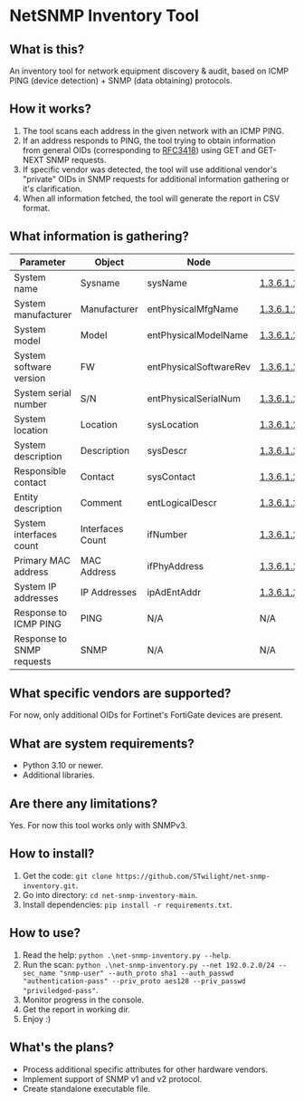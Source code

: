 # NetSNMP Inventory Tool
## What is this?
An inventory tool for network equipment discovery & audit, based on ICMP PING (device detection) + SNMP (data obtaining) protocols.

## How it works?
1. The tool scans each address in the given network with an ICMP PING.
2. If an address responds to PING, the tool trying to obtain information from general OIDs (corresponding to [RFC3418](https://www.rfc-editor.org/rfc/rfc3418.html)) using GET and GET-NEXT SNMP requests.
3. If specific vendor was detected, the tool will use additional vendor's "private" OIDs in SNMP requests for additional information gathering or it's clarification.
4. When all information fetched, the tool will generate the report in CSV format.

## What information is gathering?
| Parameter                 | Object           | Node                   | OID                                                                       |
| ----------------------- | --------------- | --------------------- | -------------------------                                               |
| System name               | Sysname          | sysName                | [1.3.6.1.2.1.1.5](https://oidref.com/1.3.6.1.2.1.1.5)                     |
| System manufacturer       | Manufacturer     | entPhysicalMfgName     | [1.3.6.1.2.1.47.1.1.1.1.12](https://oidref.com/1.3.6.1.2.1.47.1.1.1.1.12) |
| System model              | Model            | entPhysicalModelName   | [1.3.6.1.2.1.47.1.1.1.1.13](https://oidref.com/1.3.6.1.2.1.47.1.1.1.1.13) |
| System software version   | FW               | entPhysicalSoftwareRev | [1.3.6.1.2.1.47.1.1.1.1.10](https://oidref.com/1.3.6.1.2.1.47.1.1.1.1.10) |
| System serial number      | S/N              | entPhysicalSerialNum   | [1.3.6.1.2.1.47.1.1.1.1.11](https://oidref.com/1.3.6.1.2.1.47.1.1.1.1.11) |
| System location           | Location         | sysLocation            | [1.3.6.1.2.1.1.6](https://oidref.com/1.3.6.1.2.1.1.6)                     |
| System description        | Description      | sysDescr               | [1.3.6.1.2.1.1.1](https://oidref.com/1.3.6.1.2.1.1.1)                     |
| Responsible contact       | Contact          | sysContact             | [1.3.6.1.2.1.1.4](https://oidref.com/1.3.6.1.2.1.1.4)                     |
| Entity description        | Comment          | entLogicalDescr        | [1.3.6.1.2.1.47.1.2.1.1.2](https://oidref.com/1.3.6.1.2.1.47.1.2.1.1.2)   |
| System interfaces count   | Interfaces Count | ifNumber               | [1.3.6.1.2.1.2.1](https://oidref.com/1.3.6.1.2.1.2.1)                     |
| Primary MAC address       | MAC Address      | ifPhyAddress           | [1.3.6.1.2.1.2.2.1.6](https://oidref.com/1.3.6.1.2.1.2.2.1.6)             |
| System IP addresses       | IP Addresses     | ipAdEntAddr            | [1.3.6.1.2.1.4.20.1.1](https://oidref.com/1.3.6.1.2.1.4.20.1.1)           |
| Response to ICMP PING     | PING             | N/A                    | N/A                                                                       |
| Response to SNMP requests | SNMP             | N/A                    | N/A                                                                       |

## What specific vendors are supported?
For now, only additional OIDs for Fortinet's FortiGate devices are present.

## What are system requirements?
- Python 3.10 or newer.
- Additional libraries.

## Are there any limitations?
Yes. For now this tool works only with SNMPv3.

## How to install?
1. Get the code: `git clone https://github.com/STwilight/net-snmp-inventory.git`.
2. Go into directory: `cd net-snmp-inventory-main`.
3. Install dependencies: `pip install -r requirements.txt`.

## How to use?
1. Read the help: `python .\net-snmp-inventory.py --help`.
2. Run the scan: `python .\net-snmp-inventory.py --net 192.0.2.0/24 --sec_name "snmp-user" --auth_proto sha1 --auth_passwd "authentication-pass" --priv_proto aes128 --priv_passwd "priviledged-pass"`.
3. Monitor progress in the console.
4. Get the report in working dir.
5. Enjoy :)

## What's the plans?
- Process additional specific attributes for other hardware vendors.
- Implement support of SNMP v1 and v2 protocol.
- Create standalone executable file.
